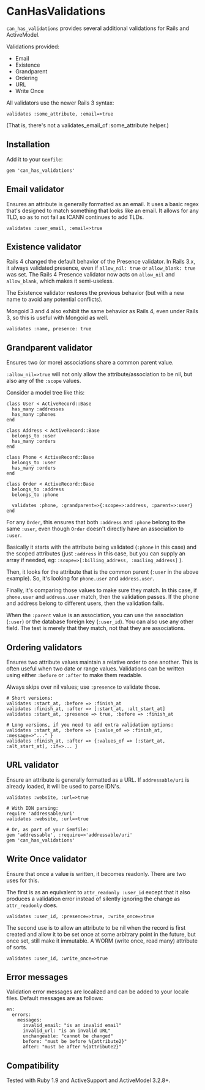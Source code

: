 # CanHasValidations #

`can_has_validations` provides several additional validations for Rails and
ActiveModel.

Validations provided:

* Email
* Existence
* Grandparent
* Ordering
* URL
* Write Once

All validators use the newer Rails 3 syntax:

    validates :some_attribute, :email=>true

(That is, there's not a validates_email_of :some_attribute helper.)


## Installation ##

Add it to your `Gemfile`:

    gem 'can_has_validations'




## Email validator ##

Ensures an attribute is generally formatted as an email. It uses a basic regex
that's designed to match something that looks like an email. It allows for any
TLD, so as to not fail as ICANN continues to add TLDs.

    validates :user_email, :email=>true


## Existence validator ##

Rails 4 changed the default behavior of the Presence validator. In Rails 3.x,
it always validated presence, even if `allow_nil: true` or `allow_blank: true`
was set. The Rails 4 Presence validator now acts on `allow_nil` and
`allow_blank`, which makes it semi-useless.

The Existence validator restores the previous behavior (but with a new name to
avoid any potential conflicts).

Mongoid 3 and 4 also exhibit the same behavior as Rails 4, even under Rails 3,
so this is useful with Mongoid as well.

    validates :name, presence: true


## Grandparent validator ##

Ensures two (or more) associations share a common parent value. 

`:allow_nil=>true` will not only allow the attribute/association to be nil, but
also any of the `:scope` values.

Consider a model tree like this:

    class User < ActiveRecord::Base
      has_many :addresses
      has_many :phones
    end
    
    class Address < ActiveRecord::Base
      belongs_to :user
      has_many :orders
    end
    
    class Phone < ActiveRecord::Base
      belongs_to :user
      has_many :orders
    end
    
    class Order < ActiveRecord::Base
      belongs_to :address
      belongs_to :phone
      
      validates :phone, :grandparent=>{:scope=>:address, :parent=>:user}
    end

For any `Order`, this ensures that both `:address` and `:phone` belong to the same
`:user`, even though `Order` doesn't directly have an association to `:user`.

Basically it starts with the attribute being validated (`:phone` in this case)
and the scoped attributes (just `:address` in this case, but you can supply an
array if needed, eg: `:scope=>[:billing_address, :mailing_address]` ). 

Then, it looks for the attribute that is the common parent (`:user` in the above
example). So, it's looking for `phone.user` and `address.user`. 

Finally, it's comparing those values to make sure they match. In this case, if
`phone.user` and `address.user` match, then the validation passes. If the phone and
address belong to different users, then the validation fails.

When the `:parent` value is an association, you can use the association (`:user`)
or the database foreign key (`:user_id`). You can also use any other field. The
test is merely that they match, not that they are associations.


## Ordering validators ##

Ensures two attribute values maintain a relative order to one another. This is
often useful when two date or range values. Validations can be written using
either `:before` or `:after` to make them readable.

Always skips over nil values; use `:presence` to validate those.

    # Short versions:
    validates :start_at, :before => :finish_at
    validates :finish_at, :after => [:start_at, :alt_start_at]
    validates :start_at, :presence => true, :before => :finish_at
    
    # Long versions, if you need to add extra validation options:
    validates :start_at, :before => {:value_of => :finish_at, :message=>"..." }
    validates :finish_at, :after => {:values_of => [:start_at, :alt_start_at], :if=>... }


## URL validator ##

Ensure an attribute is generally formatted as a URL. If `addressable/uri` is
already loaded, it will be used to parse IDN's.

    validates :website, :url=>true

    # With IDN parsing:
    require 'addressable/uri'
    validates :website, :url=>true

    # Or, as part of your Gemfile:
    gem 'addressable', :require=>'addressable/uri'
    gem 'can_has_validations'


## Write Once validator ##

Ensure that once a value is written, it becomes readonly. There are two uses
for this. 

The first is as an equivalent to `attr_readonly :user_id` except that it also
produces a validation error instead of silently ignoring the change as
`attr_readonly` does.

    validates :user_id, :presence=>true, :write_once=>true

The second use is to allow an attribute to be nil when the record is first
created and allow it to be set once at some arbitrary point in the future, but
once set, still make it immutable. A WORM (write once, read many) attribute of
sorts.

    validates :user_id, :write_once=>true


## Error messages

Validation error messages are localized and can be added to your locale files.
Default messages are as follows:

    en:
      errors:
        messages:
          invalid_email: "is an invalid email"
          invalid_url: "is an invalid URL"
          unchangeable: "cannot be changed"
          before: "must be before %{attribute2}"
          after: "must be after %{attribute2}"


## Compatibility ##

Tested with Ruby 1.9 and ActiveSupport and ActiveModel 3.2.8+.

